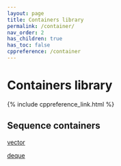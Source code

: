 ```yaml
---
layout: page
title: Containers library
permalink: /container/
nav_order: 2
has_children: true
has_toc: false
cppreference: /container
---
```


# Containers library

{% include cppreference_link.html %}

## <a id="sequence"></a> Sequence containers

[vector](vector.md)

[deque](deque.md)
